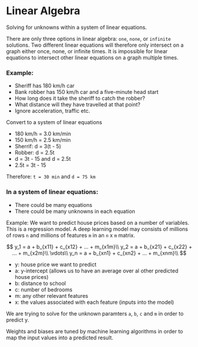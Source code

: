 # Linear Algebra

Solving for unknowns within a system of linear equations.

There are only three options in linear algebra: `one`, `none`, or `infinite` solutions. Two different linear equations will therefore only intersect on a graph either once, none, or infinite times. It is impossible for linear equations to intersect other linear equations on a graph multiple times.

### Example:
- Sheriff has 180 km/h car
- Bank robber has 150 km/h car and a five-minute head start
- How long does it take the sheriff to catch the robber?
- What distance will they have travelled at that point?
- Ignore acceleration, traffic etc.

Convert to a system of linear equations
- 180 km/h = 3.0 km/min
- 150 km/h = 2.5 km/min
- Sherrif: d = 3(t - 5)
- Robber: d = 2.5t
- d = 3t - 15 and d = 2.5t
- 2.5t = 3t - 15

Therefore:
`t = 30 min` and `d = 75 km`

### In a system of linear equations:
- There could be many equations
- There could be many unknowns in each equation

Example:
We want to predict house prices based on a number of variables. This is a regression model. A deep learning model may consists of millions of rows `n` and millions of features `m` in an `n` x `m` matrix.

$$
y_1 = a + b_{x11} + c_{x12} + ... + m_{x1m}\\  
y_2 = a + b_{x21} + c_{x22} + ... + m_{x2m}\\  
\vdots\\  
y_n = a + b_{xn1} + c_{xn2} + ... + m_{xnm}\\  
$$

- y: house price we want to predict
- a: y-intercept (allows us to have an average over al other predicted house prices)
- b: distance to school
- c: number of bedrooms
- m: any other relevant features
- x: the values associated with each feature (inputs into the model)

We are trying to solve for the unknown paramters `a`, `b`, `c` and `m` in order to predict y.

Weights and biases are tuned by machine learning algorithms in order to map the input values into a predicted result.
